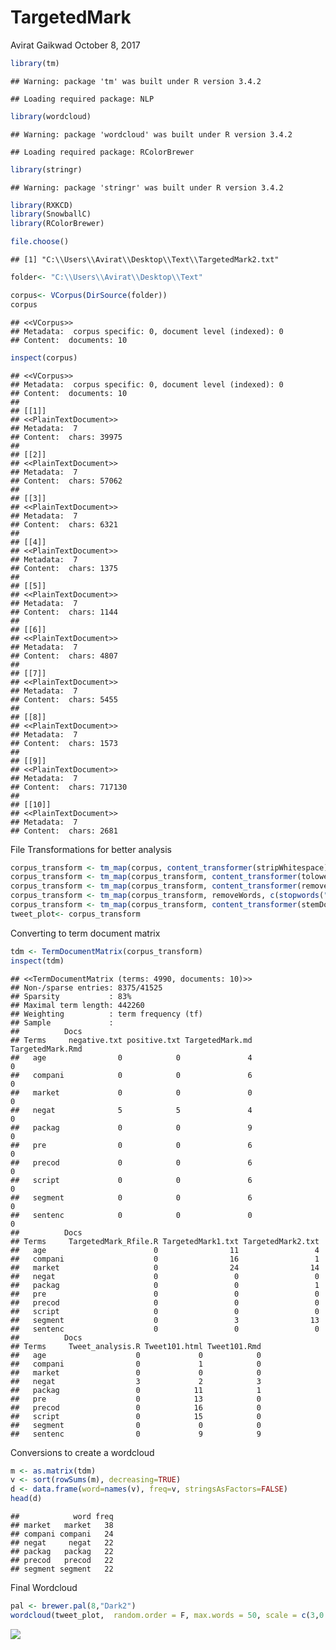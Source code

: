 TargetedMark
================
Avirat Gaikwad
October 8, 2017

``` r
library(tm)
```

    ## Warning: package 'tm' was built under R version 3.4.2

    ## Loading required package: NLP

``` r
library(wordcloud)
```

    ## Warning: package 'wordcloud' was built under R version 3.4.2

    ## Loading required package: RColorBrewer

``` r
library(stringr)
```

    ## Warning: package 'stringr' was built under R version 3.4.2

``` r
library(RXKCD)
library(SnowballC)
library(RColorBrewer)
```

``` r
file.choose()
```

    ## [1] "C:\\Users\\Avirat\\Desktop\\Text\\TargetedMark2.txt"

``` r
folder<- "C:\\Users\\Avirat\\Desktop\\Text"

corpus<- VCorpus(DirSource(folder))
corpus
```

    ## <<VCorpus>>
    ## Metadata:  corpus specific: 0, document level (indexed): 0
    ## Content:  documents: 10

``` r
inspect(corpus)
```

    ## <<VCorpus>>
    ## Metadata:  corpus specific: 0, document level (indexed): 0
    ## Content:  documents: 10
    ## 
    ## [[1]]
    ## <<PlainTextDocument>>
    ## Metadata:  7
    ## Content:  chars: 39975
    ## 
    ## [[2]]
    ## <<PlainTextDocument>>
    ## Metadata:  7
    ## Content:  chars: 57062
    ## 
    ## [[3]]
    ## <<PlainTextDocument>>
    ## Metadata:  7
    ## Content:  chars: 6321
    ## 
    ## [[4]]
    ## <<PlainTextDocument>>
    ## Metadata:  7
    ## Content:  chars: 1375
    ## 
    ## [[5]]
    ## <<PlainTextDocument>>
    ## Metadata:  7
    ## Content:  chars: 1144
    ## 
    ## [[6]]
    ## <<PlainTextDocument>>
    ## Metadata:  7
    ## Content:  chars: 4807
    ## 
    ## [[7]]
    ## <<PlainTextDocument>>
    ## Metadata:  7
    ## Content:  chars: 5455
    ## 
    ## [[8]]
    ## <<PlainTextDocument>>
    ## Metadata:  7
    ## Content:  chars: 1573
    ## 
    ## [[9]]
    ## <<PlainTextDocument>>
    ## Metadata:  7
    ## Content:  chars: 717130
    ## 
    ## [[10]]
    ## <<PlainTextDocument>>
    ## Metadata:  7
    ## Content:  chars: 2681

File Transformations for better analysis

``` r
corpus_transform <- tm_map(corpus, content_transformer(stripWhitespace) ) #Removing Whitespace
corpus_transform <- tm_map(corpus_transform, content_transformer(tolower) ) #Comverting to lower text
corpus_transform <- tm_map(corpus_transform, content_transformer(removePunctuation) ) #RemovingPunctuation
corpus_transform <- tm_map(corpus_transform, removeWords, c(stopwords("english"), "target","market", "tmmapcorpustransform","corpustransform")) #Removing StopWords
corpus_transform <- tm_map(corpus_transform, content_transformer(stemDocument)) #Stemming the document
tweet_plot<- corpus_transform
```

Converting to term document matrix

``` r
tdm <- TermDocumentMatrix(corpus_transform)
inspect(tdm)
```

    ## <<TermDocumentMatrix (terms: 4990, documents: 10)>>
    ## Non-/sparse entries: 8375/41525
    ## Sparsity           : 83%
    ## Maximal term length: 442260
    ## Weighting          : term frequency (tf)
    ## Sample             :
    ##          Docs
    ## Terms     negative.txt positive.txt TargetedMark.md TargetedMark.Rmd
    ##   age                0            0               4                0
    ##   compani            0            0               6                0
    ##   market             0            0               0                0
    ##   negat              5            5               4                0
    ##   packag             0            0               9                0
    ##   pre                0            0               6                0
    ##   precod             0            0               6                0
    ##   script             0            0               6                0
    ##   segment            0            0               6                0
    ##   sentenc            0            0               0                0
    ##          Docs
    ## Terms     TargetedMark_Rfile.R TargetedMark1.txt TargetedMark2.txt
    ##   age                        0                11                 4
    ##   compani                    0                16                 1
    ##   market                     0                24                14
    ##   negat                      0                 0                 0
    ##   packag                     0                 0                 1
    ##   pre                        0                 0                 0
    ##   precod                     0                 0                 0
    ##   script                     0                 0                 0
    ##   segment                    0                 3                13
    ##   sentenc                    0                 0                 0
    ##          Docs
    ## Terms     Tweet_analysis.R Tweet101.html Tweet101.Rmd
    ##   age                    0             0            0
    ##   compani                0             1            0
    ##   market                 0             0            0
    ##   negat                  3             2            3
    ##   packag                 0            11            1
    ##   pre                    0            13            0
    ##   precod                 0            16            0
    ##   script                 0            15            0
    ##   segment                0             0            0
    ##   sentenc                0             9            9

Conversions to create a wordcloud

``` r
m <- as.matrix(tdm)
v <- sort(rowSums(m), decreasing=TRUE)
d <- data.frame(word=names(v), freq=v, stringsAsFactors=FALSE)
head(d)
```

    ##            word freq
    ## market   market   38
    ## compani compani   24
    ## negat     negat   22
    ## packag   packag   22
    ## precod   precod   22
    ## segment segment   22

Final Wordcloud

``` r
pal <- brewer.pal(8,"Dark2")
wordcloud(tweet_plot,  random.order = F, max.words = 50, scale = c(3,0.5), colors = pal)
```

![](TargetedMark_files/figure-markdown_github-ascii_identifiers/unnamed-chunk-6-1.png)
